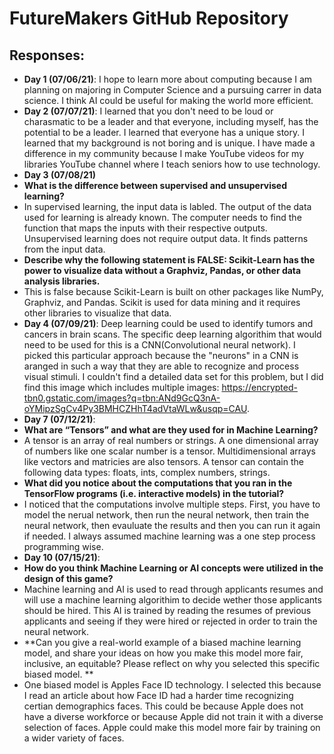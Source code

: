 
# FutureMakers GitHub Repository
## Responses:
   - **Day 1 (07/06/21)**: I hope to learn more about computing because I am planning on majoring in Computer Science and a pursuing carrer in data science. I think AI could be useful for making the world more efficient. 
   - **Day 2 (07/07/21)**: I learned that you don't need to be loud or charasmatic to be a leader and that everyone, including myself, has the potential to be a leader. I learned that everyone has a unique story. I learned that my background is not boring and is unique. I have made a difference in my community because I make YouTube videos for my libraries YouTube channel where I teach seniors how to use technology.  
 - **Day 3 (07/08/21)**
 - **What is the difference between supervised and unsupervised learning?**
 - In supervised learning, the input data is labled. The output of the data used for learning is already known. The computer needs to find the function that maps the inputs with their respective outputs. Unsupervised learning does not require output data. It finds patterns from the input data. 
 - **Describe why the following statement is FALSE: Scikit-Learn has the
power to visualize data without a Graphviz, Pandas, or other data
analysis libraries.** 
- This is false because Scikit-Learn is built on other packages like NumPy, Graphviz, and Pandas. Scikit is used for data mining and it requires other libraries to visualize that data.
 - **Day 4 (07/09/21)**: Deep learning could be used to identify tumors and cancers in brain scans. The specific deep learning algorithim that would need to be used for this is a CNN(Convolutional neural network). I picked this particular approach because the "neurons" in a CNN is aranged in such a way that they are able to recognize and process visual stimuli. I couldn't find a detailed data set for this problem, but I did find this image which includes multiple images: https://encrypted-tbn0.gstatic.com/images?q=tbn:ANd9GcQ3nA-oYMipzSgCv4Py3BMHCZHhT4adVtaWLw&usqp=CAU. 
 - **Day 7 (07/12/21)**: 
 - **What are “Tensors” and what are they used for in Machine Learning?**
 - A tensor is an array of real numbers or strings. A one dimensional array of numbers like one scalar number is a tensor. Multidimensional arrays like vectors and matricies are also tensors. A tensor can contain the following data types: floats, ints, complex numbers, strings.
 - **What did you notice about the computations that you ran in the TensorFlow programs (i.e. interactive models) in the tutorial?**
 - I noticed that the computations involve multiple steps. First, you have to model the nerual network, then run the neural network, then train the neural network, then evauluate the results and then you can run it again if needed. I always assumed machine learning was a one step process programming wise. 
- **Day 10 (07/15/21)**: 
 - **How do you think Machine Learning or AI concepts were utilized in the design of this game?**
 - Machine learning and AI is used to read through applicants resumes and will use a machine learning algorithim to decide wether those applicants should be hired. This AI is trained by reading the resumes of previous applicants and seeing if they were hired or rejected in order to train the neural network. 
 - **Can you give a real-world example of a biased machine learning model, and share your ideas on how you make this model more fair, inclusive, an equitable? Please reflect on why you selected this specific biased model.
**
 - One biased model is Apples Face ID technology. I selected this because I read an article about how Face ID had a harder time recognizing certian demographics faces. This could be because Apple does not have a diverse workforce or because Apple did not train it with a diverse selection of faces. Apple could make this model more fair by training on a wider variety of faces.
